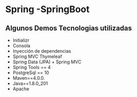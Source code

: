 # Spring -SpringBoot

## Algunos Demos Tecnologias utilizadas

- Initializr
- Consola
- Inyección de dependencias
- Spring MVC Thymeleaf
- Spring Data (JPA) + Spring MVC
- Spring Tools == 4
- PostgreSql == 10
- Maven==4.0.0.
- Java==1.8.0_201
- Apache 
